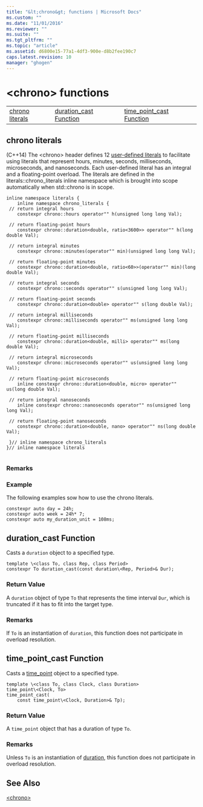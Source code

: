 ```yaml
---
title: "&lt;chrono&gt; functions | Microsoft Docs"
ms.custom: ""
ms.date: "11/01/2016"
ms.reviewer: ""
ms.suite: ""
ms.tgt_pltfrm: ""
ms.topic: "article"
ms.assetid: d6800e15-77a1-4df3-900e-d8b2fee190c7
caps.latest.revision: 10
manager: "ghogen"
---
```

# &lt;chrono&gt; functions
||||  
|-|-|-|  
|[chrono literals](#chrono_literals)|[duration_cast Function](#duration_cast_function)|[time_point_cast Function](#time_point_cast_function)|  
  
##  <a name="chrono_literals"></a>  chrono literals  
 (C++14) The \<chrono> header defines 12 [user-defined literals](../cpp/user-defined-literals-cpp.md) to facilitate using literals that represent hours, minutes, seconds, milliseconds, microseconds, and nanoseconds. Each user-defined literal has an integral and a floating-point overload. The literals are defined in the literals::chrono_literals inline namespace which is brought into scope automatically when std::chrono is in scope.  
  
```  
inline namespace literals {  
    inline namespace chrono_literals {  
 // return integral hours  
    constexpr chrono::hours operator"" h(unsigned long long Val);

 // return floating-point hours  
    constexpr chrono::duration<double, ratio<3600>> operator"" h(long double Val);

 // return integral minutes  
    constexpr chrono::minutes(operator"" min)(unsigned long long Val);

 // return floating-point minutes  
    constexpr chrono::duration<double, ratio<60>>(operator"" min)(long double Val);

 // return integral seconds  
    constexpr chrono::seconds operator"" s(unsigned long long Val);

 // return floating-point seconds  
    constexpr chrono::duration<double> operator"" s(long double Val);

 // return integral milliseconds  
    constexpr chrono::milliseconds operator"" ms(unsigned long long Val);

 // return floating-point milliseconds  
    constexpr chrono::duration<double, milli> operator"" ms(long double Val);

 // return integral microseconds      
    constexpr chrono::microseconds operator"" us(unsigned long long Val);

 // return floating-point microseconds  
    inline constexpr chrono::duration<double, micro> operator"" us(long double Val);

 // return integral nanoseconds  
    inline constexpr chrono::nanoseconds operator"" ns(unsigned long long Val);

 // return floating-point nanoseconds  
    constexpr chrono::duration<double, nano> operator"" ns(long double Val);

 }// inline namespace chrono_literals  
}// inline namespace literals  
```  
  
```  
```  
  
### Remarks  
  
### Example  
  The following examples sow how to use the chrono literals.  
  
```  
constexpr auto day = 24h;  
constexpr auto week = 24h* 7;  
constexpr auto my_duration_unit = 108ms;  
```  
  
##  <a name="duration_cast_function"></a>  duration_cast Function  
 Casts a `duration` object to a specified type.  
  
```  
template \<class To, class Rep, class Period>  
constexpr To duration_cast(const duration\<Rep, Period>& Dur);
```  
  
### Return Value  
 A `duration` object of type `To` that represents the time interval `Dur`, which is truncated if it has to fit into the target type.  
  
### Remarks  
 If `To` is an instantiation of `duration`, this function does not participate in overload resolution.  
  
##  <a name="time_point_cast_function"></a>  time_point_cast Function  
 Casts a [time_point](../standard-library/time-point-class.md) object to a specified type.  
  
```  
template \<class To, class Clock, class Duration>  
time_point\<Clock, To>  
time_point_cast(
    const time_point\<Clock, Duration>& Tp);
```  
  
### Return Value  
 A `time_point` object that has a duration of type `To`.  
  
### Remarks  
 Unless `To` is an instantiation of [duration](../standard-library/duration-class.md), this function does not participate in overload resolution.  
  
## See Also  
 [\<chrono>](../standard-library/chrono.md)

